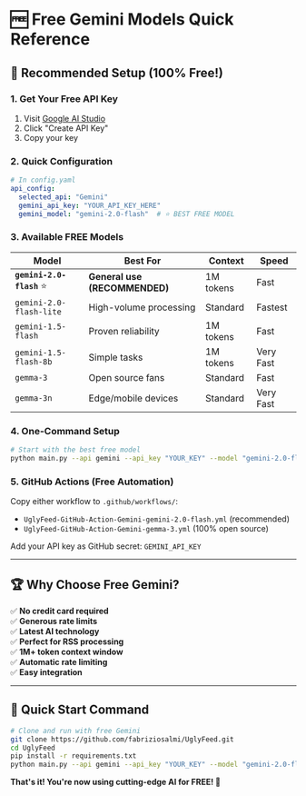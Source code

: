 # 🆓 Free Gemini Models Quick Reference

## 🎯 Recommended Setup (100% Free!)

### 1. Get Your Free API Key
1. Visit [Google AI Studio](https://makersuite.google.com/app/apikey)
2. Click "Create API Key"
3. Copy your key

### 2. Quick Configuration
```yaml
# In config.yaml
api_config:
  selected_api: "Gemini"
  gemini_api_key: "YOUR_API_KEY_HERE"
  gemini_model: "gemini-2.0-flash"  # ⭐ BEST FREE MODEL
```

### 3. Available FREE Models

| Model | Best For | Context | Speed |
|-------|----------|---------|-------|
| **`gemini-2.0-flash`** ⭐ | **General use (RECOMMENDED)** | 1M tokens | Fast |
| `gemini-2.0-flash-lite` | High-volume processing | Standard | Fastest |
| `gemini-1.5-flash` | Proven reliability | 1M tokens | Fast |
| `gemini-1.5-flash-8b` | Simple tasks | 1M tokens | Very Fast |
| `gemma-3` | Open source fans | Standard | Fast |
| `gemma-3n` | Edge/mobile devices | Standard | Very Fast |

### 4. One-Command Setup
```bash
# Start with the best free model
python main.py --api gemini --api_key "YOUR_KEY" --model "gemini-2.0-flash"
```

### 5. GitHub Actions (Free Automation)
Copy either workflow to `.github/workflows/`:
- `UglyFeed-GitHub-Action-Gemini-gemini-2.0-flash.yml` (recommended)
- `UglyFeed-GitHub-Action-Gemini-gemma-3.yml` (100% open source)

Add your API key as GitHub secret: `GEMINI_API_KEY`

---

## 🏆 Why Choose Free Gemini?

✅ **No credit card required**  
✅ **Generous rate limits**  
✅ **Latest AI technology**  
✅ **Perfect for RSS processing**  
✅ **1M+ token context window**  
✅ **Automatic rate limiting**  
✅ **Easy integration**  

---

## 🚀 Quick Start Command
```bash
# Clone and run with free Gemini
git clone https://github.com/fabriziosalmi/UglyFeed.git
cd UglyFeed
pip install -r requirements.txt
python main.py --api gemini --api_key "YOUR_KEY" --model "gemini-2.0-flash"
```

**That's it! You're now using cutting-edge AI for FREE! 🎉**
